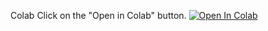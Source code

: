 Colab
Click on the "Open in Colab" button.
[![Open In Colab](https://colab.research.google.com/assets/colab-badge.svg)](https://colab.research.google.com/github/SIESTAANI2002/Anime-Encode-Ani-/blob/main/Anime_Encode_%5BAni%5D.ipynb#scrollTo=_Z9-09pqKRCL)
